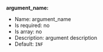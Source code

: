 **argument_name:**

* Name: argument_name
* Is required: no
* Is array: no
* Description: argument description
* Default: `INF`
